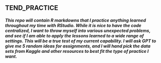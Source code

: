 ## TEND_PRACTICE
##### This repo will contain R markdowns that I practice anything learned throughout my time with RStudio. While it is nice to have the code centralized, I want to throw myself into various unexpected problems, and see if I am able to apply the lessons learned to a wide range of settings. This will be a true test of my current capability. I will ask GPT to give me 5 random ideas for assignments, and I will hand pick the data sets from Kaggle and other resources to best fit the type of practice I want.
